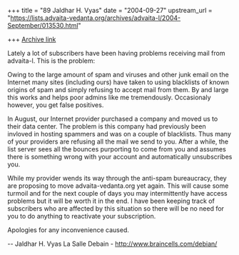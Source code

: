 +++
title = "89 Jaldhar H. Vyas"
date = "2004-09-27"
upstream_url = "https://lists.advaita-vedanta.org/archives/advaita-l/2004-September/013530.html"

+++
[Archive link](https://lists.advaita-vedanta.org/archives/advaita-l/2004-September/013530.html)

Lately a lot of subscribers have been having problems receiving  mail from
advaita-l.  This is the problem:

Owing to the large amount of spam and viruses and other junk email on the
Internet many sites (including ours) have taken to using blacklists of
known origins of spam and simply refusing to accept mail from them.  By
and large this works and helps poor admins like me tremendously.
Occasionaly however, you get false positives.

In August, our Internet provider purchased a company and moved us to their
data center.  The problem is this company had previously been invloved in
hosting spammers and was on a couple of blacklists.  Thus many of your
providers are refusing all the mail we send to you.  After a while, the
list server sees all the bounces purporting to come from you and assumes
there is something wrong with your account and automatically unsubscribes
you.

While my provider wends its way through the anti-spam bureaucracy, they
are proposing to move advaita-vedanta.org yet again.  This will cause some
turmoil and for the next couple of days you may intermittently have access
problems but it will be worth it in the end.  I have been keeping track of
subscribers who are affected by this situation so there will be no need
for you to do anything to reactivate your subscription.

Apologies for any inconvenience caused.

-- 
Jaldhar H. Vyas <jaldhar at debian.org>
La Salle Debain - http://www.braincells.com/debian/

